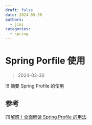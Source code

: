 ```yaml
---
draft: false
date: 2024-03-30
authors:
  - jimi
categories:
  - spring
---
```


# Spring Porfile 使用

>   2024-03-30

!!! 摘要
    Spring Profile 的使用

<!-- more -->


## 参考
[1][解惑！全面解读 Spring Profile 的用法](https://www.cnblogs.com/huahua-test/p/11576907.html)